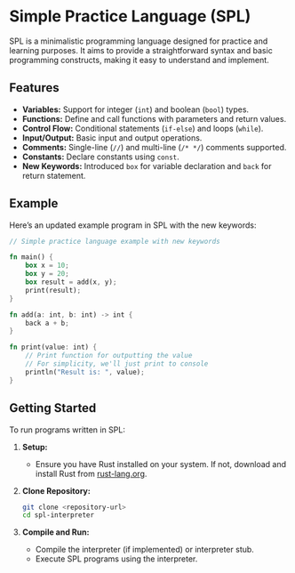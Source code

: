 # Simple Practice Language (SPL)

SPL is a minimalistic programming language designed for practice and learning purposes. It aims to provide a straightforward syntax and basic programming constructs, making it easy to understand and implement.

## Features

- **Variables:** Support for integer (`int`) and boolean (`bool`) types.
- **Functions:** Define and call functions with parameters and return values.
- **Control Flow:** Conditional statements (`if-else`) and loops (`while`).
- **Input/Output:** Basic input and output operations.
- **Comments:** Single-line (`//`) and multi-line (`/* */`) comments supported.
- **Constants:** Declare constants using `const`.
- **New Keywords:** Introduced `box` for variable declaration and `back` for return statement.

## Example

Here’s an updated example program in SPL with the new keywords:

```rust
// Simple practice language example with new keywords

fn main() {
    box x = 10;
    box y = 20;
    box result = add(x, y);
    print(result);
}

fn add(a: int, b: int) -> int {
    back a + b;
}

fn print(value: int) {
    // Print function for outputting the value
    // For simplicity, we'll just print to console
    println("Result is: ", value);
}
```

## Getting Started

To run programs written in SPL:

1. **Setup:**
   - Ensure you have Rust installed on your system. If not, download and install Rust from [rust-lang.org](https://www.rust-lang.org/).

2. **Clone Repository:**
   ```bash
   git clone <repository-url>
   cd spl-interpreter
   ```

3. **Compile and Run:**
    - Compile the interpreter (if implemented) or interpreter stub.
    - Execute SPL programs using the interpreter.
  

